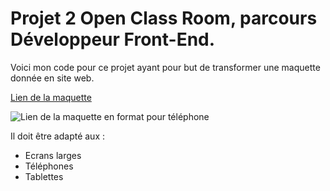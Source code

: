 # Projet 2 Open Class Room, parcours Développeur Front-End.

Voici mon code pour ce projet ayant pour but de transformer une maquette donnée en site web.  

[Lien de la maquette](https://user-images.githubusercontent.com/46084005/113858026-857da700-97a3-11eb-92c4-11f2e10b5c11.png)

![Lien de la maquette en format pour téléphone](https://user-images.githubusercontent.com/46084005/113858164-b6f67280-97a3-11eb-8df9-766a5bebcfac.png)

Il doit être adapté aux :
- Ecrans larges
- Téléphones
- Tablettes


